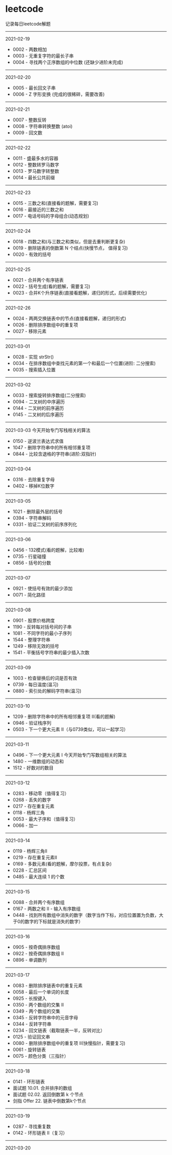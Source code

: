 # leetcode
记录每日leetcode解题
****
2021-02-19
- 0002 - 两数相加
- 0003 - 无重复字符的最长子串
- 0004 - 寻找两个正序数组的中位数 (还缺少进阶未完成)
****
2021-02-20
- 0005 - 最长回文子串
- 0006 - Z 字形变换 (完成的很稀碎，需要改善)
****
2021-02-21
- 0007 - 整数反转
- 0008 - 字符串转换整数 (atoi)
- 0009 - 回文数
****
2021-02-22
- 0011 - 盛最多水的容器
- 0012 - 整数转罗马数字
- 0013 - 罗马数字转整数
- 0014 - 最长公共前缀
****
2021-02-23
- 0015 - 三数之和(直接看的题解，需要复习)
- 0016 - 最接近的三数之和
- 0017 - 电话号码的字母组合(动态规划)
****
2021-02-24
- 0018 - 四数之和(与三数之和类似，但是去重判断更复杂)
- 0019 - 删除链表的倒数第 N 个结点(快慢节点， 值得复习)
- 0020 - 有效的括号
****
2021-02-25
- 0021 - 合并两个有序链表
- 0022 - 括号生成(看的题解，需要复习)
- 0023 - 合并K个升序链表(直接看题解，递归的形式，后续需要优化)
****
2021-02-26
- 0024 - 两两交换链表中的节点(直接看题解，递归的形式)
- 0026 - 删除排序数组中的重复项
- 0027 - 移除元素
****
2021-03-01
- 0028 - 实现 strStr()
- 0034 - 在排序数组中查找元素的第一个和最后一个位置(进阶: 二分搜索)
- 0035 - 搜索插入位置
****
2021-03-02
- 0033 - 搜索旋转排序数组(二分搜索)
- 0094 - 二叉树的中序遍历
- 0144 - 二叉树的前序遍历
- 0145 - 二叉树的后序遍历
****
2021-03-03
今天开始专门写栈相关的算法
- 0150 - 逆波兰表达式求值
- 1047 - 删除字符串中的所有相邻重复项
- 0844 - 比较含退格的字符串(进阶:双指针)
****
2021-03-04
- 0316 - 去除重复字母
- 0402 - 移掉K位数字
****
2021-03-05
- 1021 - 删除最外层的括号
- 0394 - 字符串解码
- 0331 - 验证二叉树的前序序列化
****
2021-03-06
- 0456 - 132模式(看的题解，比较难)
- 0735 - 行星碰撞
- 0856 - 括号的分数
****
2021-03-07
- 0921 - 使括号有效的最少添加
- 0071 - 简化路径
****
2021-03-08
- 0901 - 股票价格跨度
- 1190 - 反转每对括号间的子串
- 1081 - 不同字符的最小子序列
- 1544 - 整理字符串
- 1249 - 移除无效的括号
- 1541 - 平衡括号字符串的最少插入次数
****
2021-03-09
- 1003 - 检查替换后的词是否有效
- 0739 - 每日温度(温习)
- 0880 - 索引处的解码字符串(温习)
****
2021-03-10
- 1209 - 删除字符串中的所有相邻重复项 II(看的题解)
- 0946 - 验证栈序列
- 0503 - 下一个更大元素 Ⅱ（与0739类似，可以一起学习）
****
2021-03-11
- 0496 - 下一个更大元素 I
今天开始专门写数组相关的算法
- 1480 - 一维数组的动态和
- 1512 - 好数对的数目
****
2021-03-12
- 0283 - 移动零（值得复习）
- 0268 - 丢失的数字
- 0217 - 存在重复元素
- 0118 - 杨辉三角
- 0053 - 最大子序和（值得复习）
- 0066 - 加一
****
2021-03-14
- 0119 - 杨辉三角Ⅱ
- 0219 - 存在重复元素Ⅱ
- 0169 - 多数元素(看的题解，摩尔投票，有点复杂)
- 0228 - 汇总区间
- 0485 - 最大连续 1 的个数
****
2021-03-15
- 0088 - 合并两个有序数组
- 0167 - 两数之和 II - 输入有序数组
- 0448 - 找到所有数组中消失的数字（数字当作下标，对应位置置为负数，大于0的数字的下标就是消失的数字）
****
2021-03-16
- 0905 - 按奇偶排序数组
- 0922 - 按奇偶排序数组 II
- 0896 - 单调数列
****
2021-03-17
- 0083 - 删除排序链表中的重复元素
- 0058 - 最后一个单词的长度
- 0925 - 长按键入
- 0350 - 两个数组的交集 II
- 0349 - 两个数组的交集
- 0345 - 反转字符串中的元音字母
- 0344 - 反转字符串
- 0234 - 回文链表（截取链表一半，反转对比）
- 0125 - 验证回文串
- 0080 - 删除排序数组中的重复项 II(快慢指针，需要复习)
- 0061 - 旋转链表
- 0075 - 颜色分类（三指针）
****
2021-03-18
- 0141 - 环形链表
- 面试题 10.01. 合并排序的数组
- 面试题 02.02. 返回倒数第 k 个节点
- 剑指 Offer 22. 链表中倒数第k个节点
****
2021-03-19
- 0287 - 寻找重复数
- 0142 - 环形链表 II（复习）
****
2021-03-20